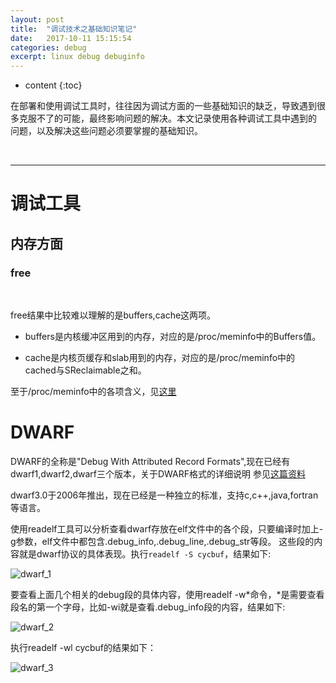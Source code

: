 ```yaml
---
layout: post
title:  "调试技术之基础知识笔记"
date:   2017-10-11 15:15:54
categories: debug
excerpt: linux debug debuginfo
---
```


* content
{:toc}

在部署和使用调试工具时，往往因为调试方面的一些基础知识的缺乏，导致遇到很多克服不了的可能，最终影响问题的解决。本文记录使用各种调试工具中遇到的
问题，以及解决这些问题必须要掌握的基础知识。


<br />

---

# 调试工具

## 内存方面

### free

<br />

free结果中比较难以理解的是buffers,cache这两项。

* buffers是内核缓冲区用到的内存，对应的是/proc/meminfo中的Buffers值。

* cache是内核页缓存和slab用到的内存，对应的是/proc/meminfo中的cached与SReclaimable之和。

至于/proc/meminfo中的各项含义，见[这里](http://saiyn.github.io/homepage/2017/08/11/Linux-Memory/#procmeminfo)


# DWARF

DWARF的全称是"Debug With Attributed Record Formats",现在已经有dwarf1,dwarf2,dwarf三个版本，关于DWARF格式的详细说明
参见[这篇资料](http://dwarfstd.org/doc/dwarf-2.0.0.pdf)

dwarf3.0于2006年推出，现在已经是一种独立的标准，支持c,c++,java,fortran等语言。

使用readelf工具可以分析查看dwarf存放在elf文件中的各个段，只要编译时加上-g参数，elf文件中都包含.debug_info,.debug_line,.debug_str等段。
这些段的内容就是dwarf协议的具体表现。执行`readelf -S cycbuf`，结果如下:

![dwarf_1](http://omp8s6jms.bkt.clouddn.com/image/git/dwarf_1.png)

要查看上面几个相关的debug段的具体内容，使用readelf -w*命令，*是需要查看段名的第一个字母，比如-wi就是查看.debug_info段的内容，结果如下:

![dwarf_2](http://omp8s6jms.bkt.clouddn.com/image/git/dwarf_2.png)

执行readelf -wl cycbuf的结果如下：

![dwarf_3](http://omp8s6jms.bkt.clouddn.com/image/git/dwarf_3.png)
